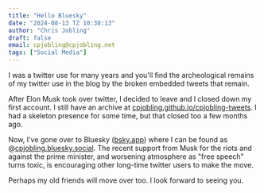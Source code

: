 ```yaml
---
title: "Hello Bluesky" 
date: "2024-08-13 TZ 10:38:13"
author: "Chris Jobling"
draft: false
email: cpjobling@cpjobling.net
tags: ["Social Media"]
---
```


I was a twitter use for many years and you'll find the archeological remains of my twitter use in the blog by the broken embedded tweets that remain.

After Elon Musk took over twitter, I decided to leave and I closed down my first account. I still have an archive at [cpjobling.github.io/cpjobling-tweets](https://cpjobling.github.io/cpjobling-tweets). I had a skeleton presence for some time, but that closed too a few months ago.

Now, I've gone over to Bluesky ([bsky.app](https://bsky.app)) where I can be found as @[cpjobling.bluesky.social](https://cpjobling.bluesky.social). The recent support from Musk for the riots and against the prime minister, and worsening atmosphere as "free speech" turns toxic, is encouraging other long-time twitter users to make the move.

Perhaps my old friends will move over too. I look forward to seeing you.
